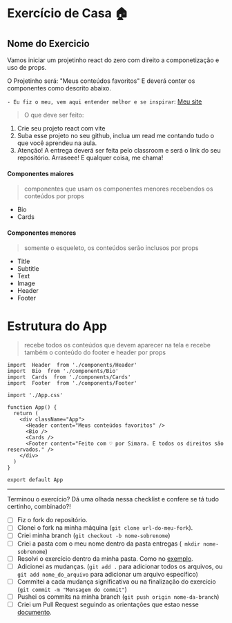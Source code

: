 # Exercício de Casa 🏠 

## Nome do Exercicio

Vamos iniciar um projetinho react do zero com direito a componetização e uso de props.

O Projetinho será: "Meus conteúdos favoritos"
E deverá conter os componentes como descrito abaixo.

`- Eu fiz o meu, vem aqui entender melhor e se inspirar`: [Meu site](https://projeto-react1.netlify.app/) 

> O que deve ser feito:
1) Crie seu projeto react com vite
2) Suba esse projeto no seu github, inclua um read me contando tudo o que você aprendeu na aula. 
3) Atenção! A entrega deverá ser feita pelo classroom e será o link do seu repositório. Arraseee! E qualquer coisa, me chama!

#### Componentes maiores
> componentes que usam os componentes menores recebendos os conteúdos por props

* Bio 
* Cards

#### Componentes menores

> somente o esqueleto, os conteúdos serão inclusos por props

* Title 
* Subtitle
* Text
* Image
* Header
* Footer

# Estrutura do App

> recebe todos os conteúdos que devem aparecer na tela e recebe também o conteúdo do footer e header por props


```
import  Header  from './components/Header'
import  Bio  from './components/Bio'
import  Cards  from './components/Cards'
import  Footer  from './components/Footer'

import './App.css'

function App() {
  return (
    <div className="App">
      <Header content="Meus conteúdos favoritos" />
      <Bio />
      <Cards />
      <Footer content="Feito com ♡ por Simara. E todos os direitos são reservados." />
    </div>
  )
}

export default App
```
---

Terminou o exercício? Dá uma olhada nessa checklist e confere se tá tudo certinho, combinado?!

- [ ] Fiz o fork do repositório.
- [ ] Clonei o fork na minha máquina (`git clone url-do-meu-fork`).
- [ ] Criei minha branch (` git checkout -b nome-sobrenome `)
- [ ] Criei a pasta com o meu nome dentro da pasta entregas (` mkdir nome-sobrenome`)
- [ ] Resolvi o exercício dentro da minha pasta. Como no [exemplo](/on21-imersao-js-S1-TDD/exercicios/para-casa/entregas/exemplo-nome-sobrenome/).
- [ ] Adicionei as mudanças. (`git add .` para adicionar todos os arquivos, ou `git add nome_do_arquivo` para adicionar um arquivo específico)
- [ ] Commitei a cada mudança significativa ou na finalização do exercício (`git commit -m "Mensagem do commit"`)
- [ ] Pushei os commits na minha branch (`git push origin nome-da-branch`)
- [ ] Criei um Pull Request seguindo as orientações que estao nesse [documento](/on21-imersao-js-S1-TDD/exercicios/para-casa/instrucoes-pull-request.md).

